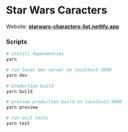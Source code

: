 # Star Wars Caracters

Website: [**starwars-characters-list.netlify.app**](https://starwars-characters-list.netlify.app)

### Scripts

```sh
# install dependencies
yarn

# run local dev server on localhost:3000
yarn dev

# production build
yarn build

# preview production build on localhost:5000
yarn preview

# run unit tests
yarn test
```
